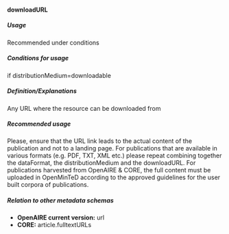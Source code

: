 #### downloadURL
##### Usage
Recommended under conditions
##### Conditions for usage
if distributionMedium=downloadable
##### Definition/Explanations
Any URL where the resource can be downloaded from
##### Recommended usage
Please, ensure that the URL link leads to the actual content of the publication and not to a landing page. For publications that are available in various formats (e.g. PDF, TXT, XML etc.) please repeat combining together the dataFormat, the distributionMedium and the downloadURL.
For publications harvested from OpenAIRE & CORE, the full content must be uploaded in OpenMinTeD according to the approved guidelines for the user built corpora of publications.

##### Relation to other metadata schemas
* **OpenAIRE current version:** url
* **CORE:** article.fulltextURLs
